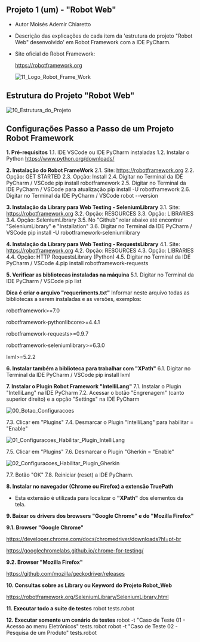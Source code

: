 ## Projeto 1 (um) - "Robot Web"

- Autor Moisés Ademir Chiaretto
  
- Descrição das explicações de cada item da 'estrutura do projeto "Robot Web" desenvolvido' em Robot Framework com a IDE PyCharm.

- Site oficial do Robot Framework:

  https://robotframework.org

  ![11_Logo_Robot_Frame_Work](https://github.com/moiseschiaretto/Robot_Web/assets/84775466/84624ffd-4c82-4ec8-8304-c8c94d96dde8)


## Estrutura do Projeto "Robot Web"

![10_Estrutura_do_Projeto](https://github.com/moiseschiaretto/Robot_Web/assets/84775466/1c1dca7f-53a0-4d93-bd18-030e9cd8d9eb)


## Configurações Passo a Passo de um Projeto Robot Framework


**1. Pré-requisitos**
1.1. IDE VSCode ou IDE PyCharm instaladas
1.2. Instalar o Python
https://www.python.org/downloads/


**2. Instalação do Robot FrameWork**
2.1. Site: https://robotframework.org
2.2. Opção: GET STARTED
2.3. Opção: Install
2.4. Digitar no Terminal da IDE PyCharm / VSCode
pip install robotframework
2.5. Digitar no Terminal da IDE PyCharm / VSCode para atualização
pip install -U robotframework
2.6. Digitar no Terminal da IDE PyCharm / VSCode
robot --version

**3. Instalação da Library para Web Testing - SeleniumLibrary**
3.1. Site: https://robotframework.org
3.2. Opção: RESOURCES
3.3. Opção: LIBRARIES
3.4. Opção: SeleniumLibrary
3.5. No "Github" rolar abaixo até encontrar "SeleniumLibrary" e "Installation"
3.6. Digitar no Terminal da IDE PyCharm / VSCode
pip install -U robotframework-seleniumlibrary


**4. Instalação da Library para Web Testing - RequestsLibrary**
4.1. Site: https://robotframework.org
4.2. Opção: RESOURCES
4.3. Opção: LIBRARIES
4.4. Opção: HTTP RequestsLibrary (Python)
4.5. Digitar no Terminal da IDE PyCharm / VSCode
4.pip install robotframework-requests

**5. Verificar as bibliotecas instaladas na máquina**
5.1. Digitar no Terminal da IDE PyCharm / VSCode
pip list

**Dica é criar o arquivo "requeriments.txt"**
Informar neste arquivo todas as bibliotecas a serem instaladas e as versões, exemplos:

robotframework>=7.0

robotframework-pythonlibcore>=4.4.1

robotframework-requests>=0.9.7

robotframework-seleniumlibrary>=6.3.0

lxml>=5.2.2

**6. Instalar também a biblioteca para trabalhar com "XPath"**
6.1. Digitar no Terminal da IDE PyCharm / VSCode
pip install lxml


**7. Instalar o Plugin Robot Framework "IntelliLang"**
7.1. Instalar o Plugin "IntelliLang" na IDE PyCharm
7.2. Acessar o botão "Engrenagem" (canto superior direito) e a opção "Settings" na IDE PyCharm

![00_Botao_Configuracoes](https://github.com/moiseschiaretto/Robot_Web/assets/84775466/19825b0e-d869-4be3-9284-d81c05ab5c91)

7.3. Clicar em "Plugins"
7.4. Desmarcar o Plugin "IntelliLang" para habilitar = "Enable"

![01_Configuracoes_Habilitar_Plugin_IntelliLang](https://github.com/moiseschiaretto/Robot_Web/assets/84775466/58fe1f1c-78f6-4c45-9395-16f5bde4999f)

7.5. Clicar em "Plugins"
7.6. Desmarcar o Plugin "Gherkin = "Enable"

![02_Configuracoes_Habilitar_Plugin_Gherkin](https://github.com/moiseschiaretto/Robot_Web/assets/84775466/1ad84f95-a3e8-4b17-9167-d86406a7799a)


7.7. Botão "OK"
7.8. Reiniciar (reset) a IDE PyCharm.

**8. Instalar no navegador (Chrome ou Firefox) a extensão TruePath**
- Esta extensão é utilizada para localizar o **"XPath"** dos elementos da tela.


**9. Baixar os drivers dos browsers "Google Chrome" e do "Mozilla Firefox"**

**9.1. Browser "Google Chrome"**

https://developer.chrome.com/docs/chromedriver/downloads?hl=pt-br

https://googlechromelabs.github.io/chrome-for-testing/

**9.2. Browser "Mozilla Firefox"**

https://github.com/mozilla/geckodriver/releases

**10. Consultas sobre as Library ou Keyword do Projeto Robot_Web**

https://robotframework.org/SeleniumLibrary/SeleniumLibrary.html

**11. Executar todo a suite de testes**
robot tests.robot

**12. Executar somente um cenário de testes**
robot -t "Caso de Teste 01 - Acesso ao menu Eletrônicos" tests.robot
robot -t "Caso de Teste 02 - Pesquisa de um Produto" tests.robot



